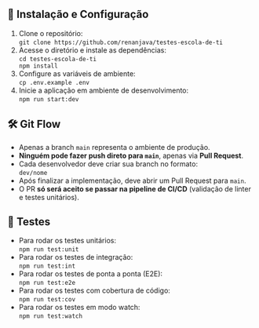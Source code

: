<h2>🔧 Instalação e Configuração</h2>
<ol>
    <li>Clone o repositório:<br>
        <code>git clone https://github.com/renanjava/testes-escola-de-ti</code>
    </li>
    <li>Acesse o diretório e instale as dependências:<br>
        <code>cd testes-escola-de-ti<br>npm install</code>
    </li>
    <li>Configure as variáveis de ambiente:<br>
        <code>cp .env.example .env</code>
    </li>
    <li>Inicie a aplicação em ambiente de desenvolvimento:<br>
        <code>npm run start:dev</code>
    </li>
</ol>

<h2>🛠️ Git Flow</h2>
<ul>
    <li>Apenas a branch <code>main</code> representa o ambiente de produção.</li>
    <li><strong>Ninguém pode fazer push direto para <code>main</code></strong>, apenas via <strong>Pull Request</strong>.</li>
    <li>Cada desenvolvedor deve criar sua branch no formato:<br>
        <code>dev/nome</code>
    </li>
    <li>Após finalizar a implementação, deve abrir um Pull Request para <code>main</code>.</li>
    <li>O PR <strong>só será aceito se passar na pipeline de CI/CD</strong> (validação de linter e testes unitários).</li>
</ul>

<h2>🧪 Testes</h2>
<ul>
    <li>Para rodar os testes unitários:<br>
        <code>npm run test:unit</code>
    </li>
    <li>Para rodar os testes de integração:<br>
        <code>npm run test:int</code>
    </li>
    <li>Para rodar os testes de ponta a ponta (E2E):<br>
        <code>npm run test:e2e</code>
    </li>
    <li>Para rodar os testes com cobertura de código:<br>
        <code>npm run test:cov</code>
    </li>
    <li>Para rodar os testes em modo watch:<br>
        <code>npm run test:watch</code>
    </li>
</ul>

